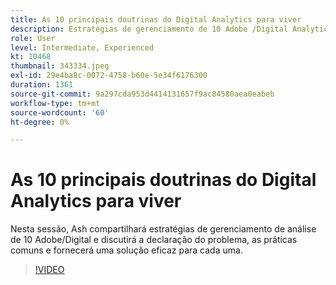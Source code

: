 ```yaml
---
title: As 10 principais doutrinas do Digital Analytics para viver
description: Estratégias de gerenciamento de 10 Adobe /Digital Analytics e discutir a descrição do problema, práticas comuns e fornecer uma solução eficaz para cada um.
role: User
level: Intermediate, Experienced
kt: 10468
thumbnail: 343334.jpeg
exl-id: 29e4ba8c-0072-4758-b60e-5e34f6176300
duration: 1361
source-git-commit: 9a297cda953d4414131657f9ac84580aea0eabeb
workflow-type: tm+mt
source-wordcount: '60'
ht-degree: 0%

---
```


# As 10 principais doutrinas do Digital Analytics para viver

Nesta sessão, Ash compartilhará estratégias de gerenciamento de análise de 10 Adobe/Digital e discutirá a declaração do problema, as práticas comuns e fornecerá uma solução eficaz para cada uma.

>[!VIDEO](https://video.tv.adobe.com/v/343334/?quality=12&learn=on)
